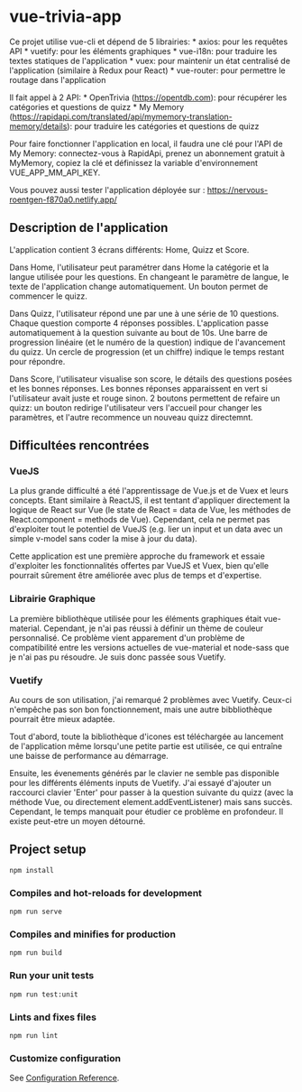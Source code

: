 # vue-trivia-app

Ce projet utilise vue-cli et dépend de 5 librairies:
    * axios: pour les requêtes API
    * vuetify: pour les éléments graphiques
    * vue-i18n: pour traduire les textes statiques de l'application
    * vuex: pour maintenir un état centralisé de l'application (similaire à Redux pour React)
    * vue-router: pour permettre le routage dans l'application

Il fait appel à 2 API:
    * OpenTrivia (https://opentdb.com): pour récupérer les catégories et questions de quizz
    * My Memory (https://rapidapi.com/translated/api/mymemory-translation-memory/details): pour traduire les catégories et questions de quizz

Pour faire fonctionner l'application en local, il faudra une clé pour l'API de My Memory: connectez-vous à RapidApi, prenez un abonnement gratuit à MyMemory, copiez la clé et définissez la variable d'environnement VUE_APP_MM_API_KEY.

Vous pouvez aussi tester l'application déployée sur : https://nervous-roentgen-f870a0.netlify.app/

## Description de l'application

L'application contient 3 écrans différents: Home, Quizz et Score.

Dans Home, l'utilisateur peut paramétrer dans Home la catégorie et la langue utilisée pour les questions. En changeant le paramètre de langue, le texte de l'application change automatiquement. Un bouton permet de commencer le quizz.

Dans Quizz, l'utilisateur répond une par une à une série de 10 questions. Chaque question comporte 4 réponses possibles. L'application passe automatiquement à la question suivante au bout de 10s. Une barre de progression linéaire (et le numéro de la question) indique de l'avancement du quizz. Un cercle de progression (et un chiffre) indique le temps restant pour répondre. 

Dans Score, l'utilisateur visualise son score, le détails des questions posées et les bonnes réponses. Les bonnes réponses apparaissent en vert si l'utilisateur avait juste et rouge sinon. 2 boutons permettent de refaire un quizz: un bouton redirige l'utilisateur vers l'accueil pour changer les paramètres, et l'autre recommence un nouveau quizz directemnt.  


## Difficultées rencontrées

### VueJS

La plus grande difficulté a été l'apprentissage de Vue.js et de Vuex et leurs concepts. Etant similaire à ReactJS, il est tentant d'appliquer directement la logique de React sur Vue (le state de React = data de Vue, les méthodes de React.component = methods de Vue). Cependant, cela ne permet pas d'exploiter tout le potentiel de VueJS (e.g. lier un input et un data avec un simple v-model sans coder la mise à jour du data).

Cette application est une première approche du framework et essaie d'exploiter les fonctionnalités offertes par VueJS et Vuex, bien qu'elle pourrait sûrement être améliorée avec plus de temps et d'expertise.

### Librairie Graphique

La première bibliothèque utilisée pour les éléments graphiques était vue-material. Cependant, je n'ai pas réussi à définir un thème de couleur personnalisé. Ce problème vient apparement d'un problème de compatibilité entre les versions actuelles de vue-material et node-sass que je n'ai pas pu résoudre. Je suis donc passée sous Vuetify.

### Vuetify

Au cours de son utilisation, j'ai remarqué 2 problèmes avec Vuetify. Ceux-ci n'empêche pas son bon fonctionnement, mais une autre bibbliothèque pourrait être mieux adaptée.

Tout d'abord, toute la bibliothèque d'icones est téléchargée au lancement de l'application même lorsqu'une petite partie est utilisée, ce qui entraîne une baisse de performance au démarrage.

Ensuite, les évenements générés par le clavier ne semble pas disponible pour les différents éléments inputs de Vuetify. J'ai essayé d'ajouter un raccourci clavier 'Enter' pour passer à la question suivante du quizz (avec la méthode Vue, ou directement element.addEventListener) mais sans succès. Cependant, le temps manquait pour étudier ce problème en profondeur. Il existe peut-etre un moyen détourné. 


## Project setup
```
npm install
```

### Compiles and hot-reloads for development
```
npm run serve
```

### Compiles and minifies for production
```
npm run build
```

### Run your unit tests
```
npm run test:unit
```

### Lints and fixes files
```
npm run lint
```

### Customize configuration
See [Configuration Reference](https://cli.vuejs.org/config/).
